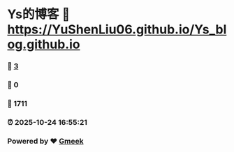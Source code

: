 # Ys的博客 :link: https://YuShenLiu06.github.io/Ys_blog.github.io 
### :page_facing_up: [3](https://YuShenLiu06.github.io/Ys_blog.github.io/tag.html) 
### :speech_balloon: 0 
### :hibiscus: 1711 
### :alarm_clock: 2025-10-24 16:55:21 
### Powered by :heart: [Gmeek](https://github.com/Meekdai/Gmeek)
